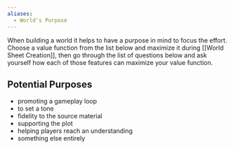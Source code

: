 ```yaml
---
aliases:
  - World's Purpose
---
```

When building a world it helps to have a purpose in mind to focus the effort. Choose a value function from the list below and maximize it during [[World Sheet Creation]], then go through the list of questions below and ask yourself how each of those features can maximize your value function.
## Potential Purposes
- promoting a gameplay loop
- to set a tone
- fidelity to the source material
- supporting the plot
- helping players reach an understanding
- something else entirely